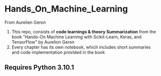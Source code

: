# Hands_On_Machine_Learning
 From Aurelien Geron


1. This repo, consists of **code learnings & theory Summarization** from the book "Hands-On Machine Learning with Scikit-Learn, Keras, and TensorFlow" by Aurelion Geron
2. Every chapter has its own notebook, which includes short summaries and code implementation provided in the book

## Requires Python 3.10.1